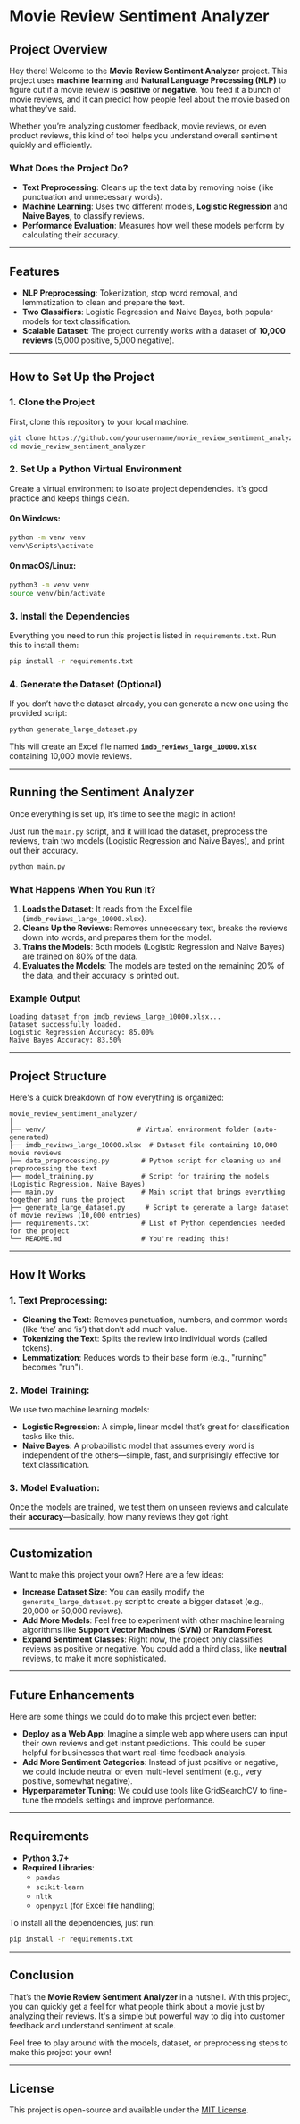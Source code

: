 # Movie Review Sentiment Analyzer

## Project Overview

Hey there! Welcome to the **Movie Review Sentiment Analyzer** project. This project uses **machine learning** and **Natural Language Processing (NLP)** to figure out if a movie review is **positive** or **negative**. You feed it a bunch of movie reviews, and it can predict how people feel about the movie based on what they’ve said.

Whether you’re analyzing customer feedback, movie reviews, or even product reviews, this kind of tool helps you understand overall sentiment quickly and efficiently.

### What Does the Project Do?
- **Text Preprocessing**: Cleans up the text data by removing noise (like punctuation and unnecessary words).
- **Machine Learning**: Uses two different models, **Logistic Regression** and **Naive Bayes**, to classify reviews.
- **Performance Evaluation**: Measures how well these models perform by calculating their accuracy.

---

## Features
- **NLP Preprocessing**: Tokenization, stop word removal, and lemmatization to clean and prepare the text.
- **Two Classifiers**: Logistic Regression and Naive Bayes, both popular models for text classification.
- **Scalable Dataset**: The project currently works with a dataset of **10,000 reviews** (5,000 positive, 5,000 negative).
  
---

## How to Set Up the Project

### 1. Clone the Project
First, clone this repository to your local machine.

```bash
git clone https://github.com/yourusername/movie_review_sentiment_analyzer.git
cd movie_review_sentiment_analyzer
```

### 2. Set Up a Python Virtual Environment

Create a virtual environment to isolate project dependencies. It’s good practice and keeps things clean.

#### On Windows:
```bash
python -m venv venv
venv\Scripts\activate
```

#### On macOS/Linux:
```bash
python3 -m venv venv
source venv/bin/activate
```

### 3. Install the Dependencies

Everything you need to run this project is listed in `requirements.txt`. Run this to install them:

```bash
pip install -r requirements.txt
```

### 4. Generate the Dataset (Optional)

If you don’t have the dataset already, you can generate a new one using the provided script:

```bash
python generate_large_dataset.py
```

This will create an Excel file named **`imdb_reviews_large_10000.xlsx`** containing 10,000 movie reviews.

---

## Running the Sentiment Analyzer

Once everything is set up, it’s time to see the magic in action!

Just run the `main.py` script, and it will load the dataset, preprocess the reviews, train two models (Logistic Regression and Naive Bayes), and print out their accuracy.

```bash
python main.py
```

### What Happens When You Run It?

1. **Loads the Dataset**: It reads from the Excel file (`imdb_reviews_large_10000.xlsx`).
2. **Cleans Up the Reviews**: Removes unnecessary text, breaks the reviews down into words, and prepares them for the model.
3. **Trains the Models**: Both models (Logistic Regression and Naive Bayes) are trained on 80% of the data.
4. **Evaluates the Models**: The models are tested on the remaining 20% of the data, and their accuracy is printed out.

### Example Output

```
Loading dataset from imdb_reviews_large_10000.xlsx...
Dataset successfully loaded.
Logistic Regression Accuracy: 85.00%
Naive Bayes Accuracy: 83.50%
```

---

## Project Structure

Here's a quick breakdown of how everything is organized:

```
movie_review_sentiment_analyzer/
│
├── venv/                       # Virtual environment folder (auto-generated)
├── imdb_reviews_large_10000.xlsx  # Dataset file containing 10,000 movie reviews
├── data_preprocessing.py        # Python script for cleaning up and preprocessing the text
├── model_training.py            # Script for training the models (Logistic Regression, Naive Bayes)
├── main.py                      # Main script that brings everything together and runs the project
├── generate_large_dataset.py     # Script to generate a large dataset of movie reviews (10,000 entries)
├── requirements.txt             # List of Python dependencies needed for the project
└── README.md                    # You're reading this!
```

---

## How It Works

### 1. **Text Preprocessing**:
- **Cleaning the Text**: Removes punctuation, numbers, and common words (like ‘the’ and ‘is’) that don’t add much value.
- **Tokenizing the Text**: Splits the review into individual words (called tokens).
- **Lemmatization**: Reduces words to their base form (e.g., "running" becomes "run").

### 2. **Model Training**:
We use two machine learning models:
- **Logistic Regression**: A simple, linear model that’s great for classification tasks like this.
- **Naive Bayes**: A probabilistic model that assumes every word is independent of the others—simple, fast, and surprisingly effective for text classification.

### 3. **Model Evaluation**:
Once the models are trained, we test them on unseen reviews and calculate their **accuracy**—basically, how many reviews they got right.

---

## Customization

Want to make this project your own? Here are a few ideas:

- **Increase Dataset Size**: You can easily modify the `generate_large_dataset.py` script to create a bigger dataset (e.g., 20,000 or 50,000 reviews).
- **Add More Models**: Feel free to experiment with other machine learning algorithms like **Support Vector Machines (SVM)** or **Random Forest**.
- **Expand Sentiment Classes**: Right now, the project only classifies reviews as positive or negative. You could add a third class, like **neutral** reviews, to make it more sophisticated.

---

## Future Enhancements

Here are some things we could do to make this project even better:

- **Deploy as a Web App**: Imagine a simple web app where users can input their own reviews and get instant predictions. This could be super helpful for businesses that want real-time feedback analysis.
- **Add More Sentiment Categories**: Instead of just positive or negative, we could include neutral or even multi-level sentiment (e.g., very positive, somewhat negative).
- **Hyperparameter Tuning**: We could use tools like GridSearchCV to fine-tune the model’s settings and improve performance.

---

## Requirements

- **Python 3.7+**
- **Required Libraries**:
  - `pandas`
  - `scikit-learn`
  - `nltk`
  - `openpyxl` (for Excel file handling)

To install all the dependencies, just run:

```bash
pip install -r requirements.txt
```

---

## Conclusion

That’s the **Movie Review Sentiment Analyzer** in a nutshell. With this project, you can quickly get a feel for what people think about a movie just by analyzing their reviews. It's a simple but powerful way to dig into customer feedback and understand sentiment at scale.

Feel free to play around with the models, dataset, or preprocessing steps to make this project your own!

---

## License

This project is open-source and available under the [MIT License](LICENSE).

